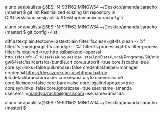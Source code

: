 
aluno.sesipaulista@SESI-N-931562 MINGW64 ~/Desktop/amanda baracho (master)
$ git init
Reinitialized existing Git repository in C:/Users/aluno.sesipaulista/Desktop/amanda baracho/.git/

aluno.sesipaulista@SESI-N-931562 MINGW64 ~/Desktop/amanda baracho (master)
$ git config --list


diff.astextplain.textconv=astextplain
filter.lfs.clean=git-lfs clean -- %f
filter.lfs.smudge=git-lfs smudge -- %f
filter.lfs.process=git-lfs filter-process
filter.lfs.required=true
http.sslbackend=openssl
http.sslcainfo=C:/Users/aluno.sesipaulista/AppData/Local/Programs/Git/mingw64/etc/ssl/certs/ca-bundle.crt
core.autocrlf=true
core.fscache=true
core.symlinks=false
pull.rebase=false
credential.helper=manager
credential.https://dev.azure.com.usehttppath=true
init.defaultbranch=master
core.repositoryformatversion=0
core.filemode=false
core.bare=false
core.logallrefupdates=true
core.symlinks=false
core.ignorecase=true
user.name=amanda
user.email=mandybaracho@gmail.com
use.name=amanda



aluno.sesipaulista@SESI-N-931562 MINGW64 ~/Desktop/amanda baracho (master)
$


